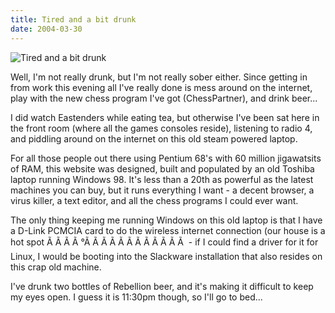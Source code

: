 ```yaml
---
title: Tired and a bit drunk
date: 2004-03-30
---
```


![Tired and a bit drunk](https://source.unsplash.com/vP3pnOoCiYE/1600x900)

Well, I'm not really drunk, but I'm not really sober either. Since getting in from work this evening all I've really done is mess around on the internet, play with the new chess program I've got (ChessPartner), and drink beer...

I did watch Eastenders while eating tea, but otherwise I've been sat here in the front room (where all the games consoles reside), listening to radio 4, and piddling around on the internet on this old steam powered laptop.

For all those people out there using Pentium 68's with 60 million jigawatsits of RAM, this website was designed, built and populated by an old Toshiba laptop running Windows 98. It's less than a 20th as powerful as the latest machines you can buy, but it runs everything I want - a decent browser, a virus killer, a text editor, and all the chess programs I could ever want.

The only thing keeping me running Windows on this old laptop is that I have a D-Link PCMCIA card to do the wireless internet connection (our house is a hot spot Ã Ã Ã Ã °Ã Ã Ã Ã Ã Ã Ã Ã Ã Ã Ã Ã  - if I could find a driver for it for Linux, I would be booting into the Slackware installation that also resides on this crap old machine.

I've drunk two bottles of Rebellion beer, and it's making it difficult to keep my eyes open. I guess it is 11:30pm though, so I'll go to bed...